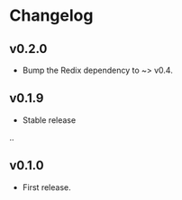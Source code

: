 # Changelog

## v0.2.0

- Bump the Redix dependency to ~> v0.4.

## v0.1.9

- Stable release

..

## v0.1.0

- First release.
